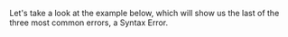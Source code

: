 Let's take a look at the example below, which will show us the last of the three most common errors, a Syntax Error.